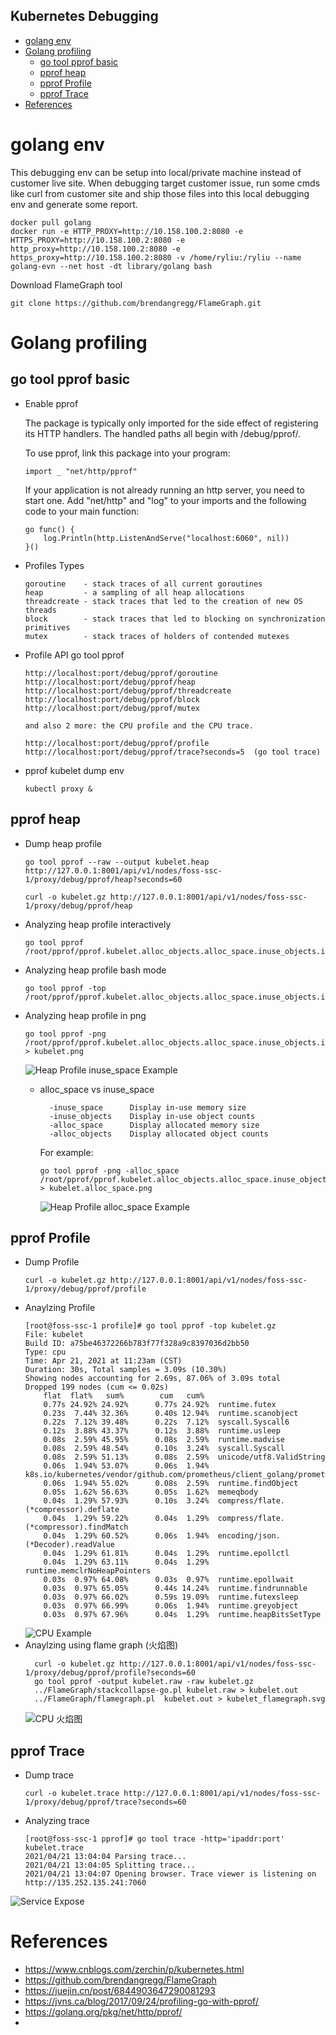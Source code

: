 Kubernetes Debugging
-------------
- [golang env](#golang-env)
- [Golang profiling](#golang-profiling)
  - [go tool pprof basic](#go-tool-pprof-basic)
  - [pprof heap](#pprof-heap)
  - [pprof Profile](#pprof-profile)
  - [pprof Trace](#pprof-trace)
- [References](#references)

# golang env
This debugging env can be setup into local/private machine instead of customer live site. When debugging target customer issue, run some cmds like curl from customer site and ship those files into this local debugging env and generate some report.

```
docker pull golang
docker run -e HTTP_PROXY=http://10.158.100.2:8080 -e HTTPS_PROXY=http://10.158.100.2:8080 -e http_proxy=http://10.158.100.2:8080 -e https_proxy=http://10.158.100.2:8080 -v /home/ryliu:/ryliu --name golang-evn --net host -dt library/golang bash
```

Download FlameGraph tool
```
git clone https://github.com/brendangregg/FlameGraph.git
```

# Golang profiling 
## go tool pprof basic
* Enable pprof
  
  The package is typically only imported for the side effect of registering its HTTP handlers. The handled paths all begin with /debug/pprof/.

  To use pprof, link this package into your program:
  ```
  import _ "net/http/pprof"
  ```

  If your application is not already running an http server, you need to start one. Add "net/http" and "log" to your imports and the following code to your main function:
  ```
  go func() {
	  log.Println(http.ListenAndServe("localhost:6060", nil))
  }()
  ```

* Profiles Types
  ```
  goroutine    - stack traces of all current goroutines
  heap         - a sampling of all heap allocations
  threadcreate - stack traces that led to the creation of new OS threads
  block        - stack traces that led to blocking on synchronization primitives
  mutex        - stack traces of holders of contended mutexes
  ```
* Profile API
  go tool pprof
  ```
  http://localhost:port/debug/pprof/goroutine
  http://localhost:port/debug/pprof/heap
  http://localhost:port/debug/pprof/threadcreate
  http://localhost:port/debug/pprof/block
  http://localhost:port/debug/pprof/mutex

  and also 2 more: the CPU profile and the CPU trace.

  http://localhost:port/debug/pprof/profile
  http://localhost:port/debug/pprof/trace?seconds=5  (go tool trace)
  ```

* pprof kubelet dump env
  ```
  kubectl proxy &
  ```

## pprof heap
* Dump heap profile
  ```
  go tool pprof --raw --output kubelet.heap http://127.0.0.1:8001/api/v1/nodes/foss-ssc-1/proxy/debug/pprof/heap?seconds=60

  curl -o kubelet.gz http://127.0.0.1:8001/api/v1/nodes/foss-ssc-1/proxy/debug/pprof/heap
  ```
* Analyzing heap profile interactively
  ```
  go tool pprof /root/pprof/pprof.kubelet.alloc_objects.alloc_space.inuse_objects.inuse_space.003.pb.gz
  ```
* Analyzing heap profile bash mode
  ```
  go tool pprof -top /root/pprof/pprof.kubelet.alloc_objects.alloc_space.inuse_objects.inuse_space.003.pb.gz
  ```

* Analyzing heap profile in png
  ```
  go tool pprof -png /root/pprof/pprof.kubelet.alloc_objects.alloc_space.inuse_objects.inuse_space.001.pb.gz > kubelet.png
  ```
  ![Heap Profile inuse_space Example](../pics/kubelet-heap.png)


  * alloc_space vs inuse_space
    ```
      -inuse_space      Display in-use memory size
      -inuse_objects    Display in-use object counts
      -alloc_space      Display allocated memory size
      -alloc_objects    Display allocated object counts
    ```
    For example:
    ```
    go tool pprof -png -alloc_space /root/pprof/pprof.kubelet.alloc_objects.alloc_space.inuse_objects.inuse_space.001.pb.gz > kubelet.alloc_space.png
    ```
    ![Heap Profile alloc_space Example](../pics/kubelet.alloc_space.png)


## pprof Profile

* Dump Profile
  ```
  curl -o kubelet.gz http://127.0.0.1:8001/api/v1/nodes/foss-ssc-1/proxy/debug/pprof/profile
  ```
* Anaylzing Profile
    ```
    [root@foss-ssc-1 profile]# go tool pprof -top kubelet.gz
    File: kubelet
    Build ID: a75be46372266b783f77f328a9c8397036d2bb50
    Type: cpu
    Time: Apr 21, 2021 at 11:23am (CST)
    Duration: 30s, Total samples = 3.09s (10.30%)
    Showing nodes accounting for 2.69s, 87.06% of 3.09s total
    Dropped 199 nodes (cum <= 0.02s)
        flat  flat%   sum%        cum   cum%
        0.77s 24.92% 24.92%      0.77s 24.92%  runtime.futex
        0.23s  7.44% 32.36%      0.40s 12.94%  runtime.scanobject
        0.22s  7.12% 39.48%      0.22s  7.12%  syscall.Syscall6
        0.12s  3.88% 43.37%      0.12s  3.88%  runtime.usleep
        0.08s  2.59% 45.95%      0.08s  2.59%  runtime.madvise
        0.08s  2.59% 48.54%      0.10s  3.24%  syscall.Syscall
        0.08s  2.59% 51.13%      0.08s  2.59%  unicode/utf8.ValidString
        0.06s  1.94% 53.07%      0.06s  1.94%  k8s.io/kubernetes/vendor/github.com/prometheus/client_golang/prometheus.hashAdd
        0.06s  1.94% 55.02%      0.08s  2.59%  runtime.findObject
        0.05s  1.62% 56.63%      0.05s  1.62%  memeqbody
        0.04s  1.29% 57.93%      0.10s  3.24%  compress/flate.(*compressor).deflate
        0.04s  1.29% 59.22%      0.04s  1.29%  compress/flate.(*compressor).findMatch
        0.04s  1.29% 60.52%      0.06s  1.94%  encoding/json.(*Decoder).readValue
        0.04s  1.29% 61.81%      0.04s  1.29%  runtime.epollctl
        0.04s  1.29% 63.11%      0.04s  1.29%  runtime.memclrNoHeapPointers
        0.03s  0.97% 64.08%      0.03s  0.97%  runtime.epollwait
        0.03s  0.97% 65.05%      0.44s 14.24%  runtime.findrunnable
        0.03s  0.97% 66.02%      0.59s 19.09%  runtime.futexsleep
        0.03s  0.97% 66.99%      0.06s  1.94%  runtime.greyobject
        0.03s  0.97% 67.96%      0.04s  1.29%  runtime.heapBitsSetType
    ```
   ![CPU Example](../pics/kubelet_cpu.png)
* Anaylzing using flame graph (火焰图)
  ```
    curl -o kubelet.gz http://127.0.0.1:8001/api/v1/nodes/foss-ssc-1/proxy/debug/pprof/profile?seconds=60
    go tool pprof -output kubelet.raw -raw kubelet.gz
    ../FlameGraph/stackcollapse-go.pl kubelet.raw > kubelet.out
    ../FlameGraph/flamegraph.pl  kubelet.out > kubelet_flamegraph.svg
  ```
  ![CPU 火焰图](../pics/kubelet_flamegraph.svg)

## pprof Trace
* Dump trace
  ```
  curl -o kubelet.trace http://127.0.0.1:8001/api/v1/nodes/foss-ssc-1/proxy/debug/pprof/trace?seconds=60
  ```
* Analyzing trace
  ```
  [root@foss-ssc-1 pprof]# go tool trace -http='ipaddr:port' kubelet.trace
  2021/04/21 13:04:04 Parsing trace...
  2021/04/21 13:04:05 Splitting trace...
  2021/04/21 13:04:07 Opening browser. Trace viewer is listening on http://135.252.135.241:7060
  ```

![Service Expose](../pics/service.JPG)

# References
* https://www.cnblogs.com/zerchin/p/kubernetes.html
* https://github.com/brendangregg/FlameGraph
* https://juejin.cn/post/6844903647290081293
* https://jvns.ca/blog/2017/09/24/profiling-go-with-pprof/
* https://golang.org/pkg/net/http/pprof/
* 